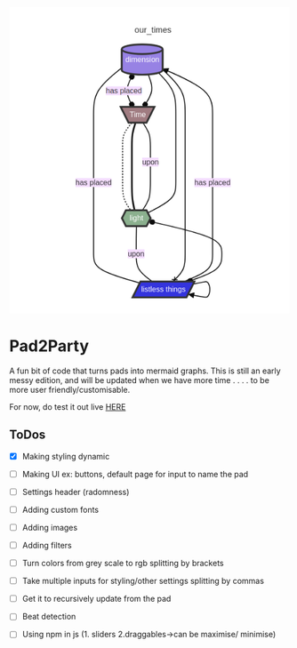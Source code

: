 ![screenshot of one of the generated graphs](https://github.com/georgie-png/Pad2Party/blob/main/Screenshot%20from%202025-04-24%2023-34-16.png)

# Pad2Party

A fun bit of code that turns pads into mermaid graphs. This is still an early messy edition, and will be updated when we have more time . . . . to be more user friendly/customisable.

For now, do test it out live [HERE](https://georgie-png.github.io/Pad2Party/)

## ToDos
- [X] Making styling dynamic
- [ ] Making UI ex: buttons, default page for input to name the pad 
- [ ] Settings header (radomness)
- [ ] Adding custom fonts
- [ ] Adding images 
- [ ] Adding filters
- [ ] Turn colors from grey scale to rgb splitting by brackets
- [ ] Take multiple inputs for styling/other settings splitting by commas
- [ ] Get it to recursively update from the pad
- [ ] Beat detection
- [ ] Using npm in js (1. sliders 2.draggables->can be maximise/ minimise)


